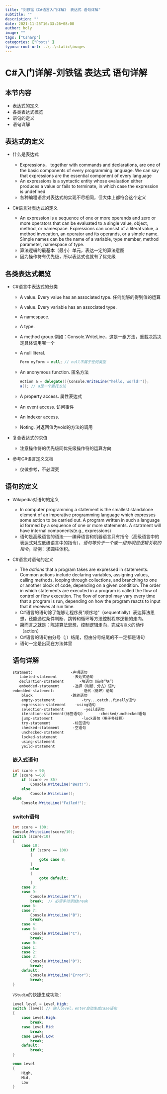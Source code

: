 ```yaml
---
title: "刘铁锰《C#语言入门详解》 表达式 语句详解"
subtitle: ""
description: ""
date: 2021-11-25T16:33:26+08:00
author: holy
image: ""
tags: ["Csharp"]
categories: ["Posts" ]
typora-root-url: ..\..\static\images
---
```


# C#入门详解-刘铁锰  表达式 语句详解

## 本节内容

- 表达式的定义
- 各类表达式概览
- 语句的定义
- 语句详解

## 表达式的定义

- 什么是表达式
  - Expressions， together with commands and declarations, are one of the basic components of every programming  language. We can say that expressions are the essential component of every language
  - An expressions is a syntactic entity whose evaluation either produces a value or fails to terminate, in which case the expression is undefined
  - 各种编程语言对表达式的实现不尽相同，但大体上都符合这个定义

- C#语言对表达式的定义
  - An expression is a sequence of one or more operands and zero or more operators that can be evaluated to a single value, object, method, or namespace. Expressions can consist of a literal value, a method invocation, an operator and its operands, or a simple name. Simple names can be the name of a variable, type member, method parameter, namespace of type.
  - 算法逻辑的最基本（最小）单元，表达一定的算法意图
  - 因为操作符有优先级，所以表达式也就有了优先级

## 各类表达式概览

- C#语言中表达式的分类

  - A value. Every value has an associated type. 任何能够的得到值的运算

  - A value. Every variable has an associated type.

  - A namespace.

  - A type.

  - A method group.例如：Console.WriteLine，这是一组方法，重载决策决定具体调用哪一个

  - A null literal.

    ```csharp
    Form myForm = null; // null不属于任何类型
    ```

  - An anonymous function. 匿名方法

    ```csharp
    Action a = delegate(){Console.WriteLine("hello, world!")};
    a(); // a是一个委托方法

  - A property access. 属性表达式

  - An event access. 访问事件

  - An indexer access.

  - Noting. 对返回值为void的方法的调用

- 复合表达式的求值

  - 注意操作符的优先级同优先级操作符的运算方向

- 参考C#语言定义文档

  - 仅做参考，不必深究


## 语句的定义

- Wikipedia对语句的定义
  - In computer programming a statement is the smallest standalone element of an imperative programming language which expresses some action to be carried out. A program written in such a language id formed by a sequence of one or more statements. A statrment will have internal components(e.g., expressions)
  - 语句是高级语言的语法——编译语言和机器语言只有指令（高级语言中的表达式对应低级语言中的指令），*语句等价于一个或一组有明显逻辑关联的指令*。举例：求圆柱体积。

- C#语言对语句的定义

  - The *actions* that a program takes are expressed in statements. Common actions include declaring variables, assigning values, calling methods, looping through collections, and branching to one or another block of code, depending on a given condition. The order in which statements are executed in a program is called the flow of control or flow execution. The flow of control may vary every time that a program is run, depending on how the program reacts to input that it receives at run time.
  - C#语言的语句除了能够让程序员"顺序地"（sequentially）表达算法思想，还能通过条件判断、跳转和循环等方法控制程序逻辑的走向。
  - 简而言之就是：陈述算法思想，控制逻辑走向，完成`有意义`的动作（action）
  - C#语言的语句由分号（;）结尾，但由分号结尾的不一定都是语句
  - 语句一定是出现在方法体里

  ## 语句详解

  ```txt
  statment:					-声明语句
     labeled-statement	 	 -表达式语句
     declartion-statement       -块语句（简称“块”）
     embedded-statement		 -选择（判断、分支）语句
  embedded-statement:			 -迭代（循环）语句
      block					-跳转语句
      empty-statement			 -try...catch..finally语句
      expression-statement	  -using语句
      selection-statement		  -yeild语句
      iteration-statement(标签语句)		  -checked/unchecked语句
      jump-statement			 -lock语句（用于多线程）
      try-statement		     -标签语句
      checked-statement		 -空语句
      unchecked-statement
      locked-statement
      using-statement
      yeild-statement
  ```

  ### 嵌入式语句

  ```csharp
  int score = 90;
  if (score >=60)
      if (score >= 85)
          Console.WriteLine("Best!");
      else
          Console.WriteLine();
  else
      Console.WriteLine("Failed!");
  ```

  ### switch语句
  
  ```csharp
  int score = 100;
  Console.WriteLine(score/10);
  switch (score/10)
  {
      case 10:
          if (score == 100)
          {
              goto case 8;
          }
          else
          {
              goto default;
          }
      case 8:
      case 9:
          Console.WriteLine("A");
          break;  // 必须手动添加break
      case 6:
      case 7:
          Console.WriteLine("B");
          break;
      case 4:
      case 5:
          Console.WriteLine("C");
          break;
      case 0:
      case 1:
      case 2:
      case 3:
          Console.WriteLine("D");
          break;
      default:
          Console.WriteLine("Error");
          break;
  }
  ```
  
  `VStudio`的快捷生成功能：
  
  ```csharp
  Level level = Level.High;
  switch (level) // 输入level，enter自动生成case语句
  {
      case Level.High:
          break;
      case Level.Mid:
          break;
      case Level.Low:
          break;
      default:
          break;
  }
  
  enum Level
  {
      High,
      Mid,
      Low
  }
  ```
  
  
